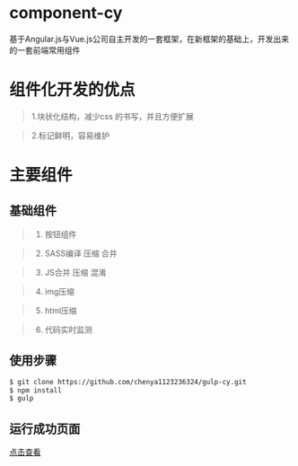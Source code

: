 # component-cy
基于Angular.js与Vue.js公司自主开发的一套框架，在新框架的基础上，开发出来的一套前端常用组件


# 组件化开发的优点
> 1.块状化结构，减少css 的书写，并且方便扩展

> 2.标记鲜明，容易维护



# 主要组件
## 基础组件
>1. 按钮组件

>2. SASS编译 压缩 合并

>3. JS合并 压缩 混淆

>4. img压缩

>5. html压缩

>6. 代码实时监测


## 使用步骤


```bash
$ git clone https://github.com/chenya1123236324/gulp-cy.git
$ npm install
$ gulp
```


## 运行成功页面

 [点击查看](https://chenya1123236324.github.io/gulp-cy/src/index.html)




